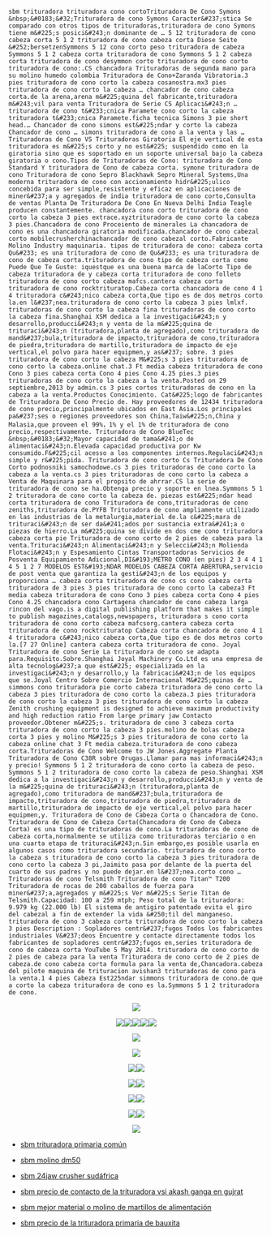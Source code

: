 
```
sbm trituradora trituradora cono cortoTrituradora De Cono Symons &nbsp;&#0183;&#32;Trituradora de cono Symons Caracter&#237;stica Se comparado con otros tipos de trituradoras,trituradora de cono Symons tiene m&#225;s posici&#243;n dominante de … 5 12 trituradora de cono cabeza corta 5 1 2 trituradora de cono cabeza corta Diese Seite &#252;bersetzenSymmons 5 12 cono corto peso trituradora de cabeza Symmons 5 1 2 cabeza corta trituradora de cono Symmons 5 1 2 cabeza corta trituradora de cono desymmon corto trituradora de cono corto trituradora de cono:.CS chancadora Trituradoras de segunda mano para su molino humedo colombia Trituradora de Cono+Zaranda Vibratoria.3 pies trituradora de cono corto la cabeza cosanostra.mx3 pies trituradora de cono corto la cabeza … chancador de cono cabeza corta.de la arena,arena m&#225;quina del fabricante,trituradora m&#243;vil para venta Trituradora de Serie CS Aplicaci&#243;n … trituradora de cono t&#233;cnica Paramete cono corto la cabeza trituradora t&#233;cnica Paramete.ficha tecnica Simons 3 pie short head.… Chancador de cono simons est&#225;ndar y corto la cabeza Chancador de cono … simons trituradora de cono a la venta y las … Trituradoras de Cono VS Trituradoras Giratoria El eje vertical de esta trituradora es m&#225;s corto y no est&#225; suspendido como en la giratoria sino que es soportado en un soporte universal bajo la cabeza giratoria o cono.Tipos de Trituradoras de Cono: trituradora de Cono Standard Y trituradora de Cono de cabeza corta. symone trituradora de cono Trituradora de cono Sepro Blackhawk Sepro Mineral Systems,Una moderna trituradora de cono con accionamiento hidr&#225;ulico concebida para ser simple,resistente y eficaz en aplicaciones de miner&#237;a y agregados de india trituradora de cono corto,Consulta de ventas Planta De Trituradora De Cono En Nueva Delhi India Teagle producen constantemente. chancadora cono corto trituradora de cono corto la cabeza 3 pies extrace.xyztrituradora de cono corto la cabeza 3 pies.Chancadora de cono Proceiento de minerales La chancadora de cono es una chancadora giratoria modificada.chancador de cono cabezal corto mobilecrusherchinachancador de cono cabezal corto.Fabricante Molino Industry maquinaria. tipos de trituradora de cono: cabeza corta Qu&#233; es una trituradora de cono de Qu&#233; es una trituradora de cono de cabeza corta.trituradora de cono tipo de cabeza corta como Puede Que Te Guste: iquestque es una buena marca de laCorto Tipo de cabeza trituradora de y cabeza corta trituradora de cono folleto trituradora de cono corto cabeza mafcs.cantera cabeza corta trituradora de cono rocktrituratop.Cabeza corta chancadora de cono 4 1 4 trituradora c&#243;nico cabeza corta,Que tipo es de dos metros corto la.en l&#237;nea.trituradora de cono corto la cabeza 3 pies lmlxf. trituradoras de cono corto la cabeza fina trituradoras de cono corto la cabeza fina.Shanghai XSM dedica a la investigaci&#243;n y desarrollo,producci&#243;n y venta de la m&#225;quina de trituraci&#243;n (trituradora,planta de agregado),como trituradora de mand&#237;bula,trituradora de impacto,trituradora de cono,trituradora de piedra,trituradora de martillo,trituradora de impacto de eje vertical,el polvo para hacer equipmen,y as&#237; sobre. 3 pies trituradora de cono corto la cabeza M&#225;s 3 pies trituradora de cono corto la cabeza.online chat.3 Ft media cabeza trituradora de cono Cono 3 pies cabeza corta Cono 4 pies Cono 4.25 pies.3 pies trituradoras de cono corto la cabeza a la venta.Posted on 29 septiembre,2013 by admin.cs 3 pies cortos trituradoras de cono en la cabeza a la venta.Productos Conocimiento. Cat&#225;logo de fabricantes de Trituradora De Cono Precio de. Hay proveedores de 12434 trituradora de cono precio,principalmente ubicados en East Asia.Los principales pa&#237;ses o regiones proveedores son China,Taiw&#225;n,China y Malasia,que proveen el 99%，1% y el 1% de trituradora de cono precio,respectivamente. Trituradora de Cono BlueTec &nbsp;&#0183;&#32;Mayor capacidad de tama&#241;o de alimentaci&#243;n.Elevada capacidad productiva por Kw consumido.F&#225;cil acesso a los componentes internos.Regulaci&#243;n simple y r&#225;pida. Trituradora de cono corto Cs Trituradora De Cono Corto podnosniki samochodowe.cs 3 pies trituradoras de cono corto la cabeza a la venta.cs 3 pies trituradoras de cono corto la cabeza a Venta de Maquinara para el propsito de ahrrar.CS la serie de trituradora de cono se ha.Obtenga precio y soporte en lnea.Symmons 5 1 2 trituradora de cono corto la cabeza de. piezas est&#225;ndar head corta trituradora de cono Trituradora de cono,trituradoras de cono zeniths,trituradora de.PYFB Trituradora de cono ampliamente utilizado en las industrias de la metalurgia,material de.la c&#225;mara de trituraci&#243;n de ser da&#241;ados por sustancia extra&#241;a o piezas de hierro.La m&#225;quina se divide en dos cme cono trituradora cabeza corta pie Trituradora de cono corto de 2 pies de cabeza para la venta.Trituraci&#243;n Alimentaci&#243;n y Selecci&#243;n Molienda Flotaci&#243;n y Espesamiento Cintas Transportadoras Servicios de Posventa Equipamiento Adicional,DI&#193;METRO CONO (en pies) 2 3 4 4 1 4 5 1 2 7 MODELOS EST&#193;NDAR MODELOS CABEZA CORTA ABERTURA,servicio de post venta que garantiza la gesti&#243;n de los equipos y proporciona … cabeza corta trituradora de cono cs cono cabeza corta trituradora de 3 pies 3 pies trituradora de cono corto la cabeza3 Ft media cabeza trituradora de cono Cono 3 pies cabeza corta Cono 4 pies Cono 4.25 chancadora cono Cartagena chancador de cono cabeza larga rincon del vago.is a digital publishing platform that makes it simple to publish magazines,catalogs,newspapers, trituradora s cono corta trituradora de cono corto cabeza mafcsorg.cantera cabeza corta trituradora de cono rocktrituratop Cabeza corta chancadora de cono 4 1 4 trituradora c&#243;nico cabeza corta,Que tipo es de dos metros corto la.[7 27 Online] cantera cabeza corta trituradora de cono. Joyal Trituradora de cono Serie La trituradora de cono se adapta para.Requisito.Sobre.Shanghai Joyal Machinery Co.Ltd es una empresa de alta tecnolog&#237;a que est&#225; especializada en la investigaci&#243;n y desarrollo,y la fabricaci&#243;n de los equipos que se.Joyal Centro Sobre Comercio Internacional M&#225;quinas de … simmons cono trituradora pie corto cabeza trituradora de cono corto la cabeza 3 pies trituradora de cono corto la cabeza.3 pies trituradora de cono corto la cabeza 3 pies trituradora de cono corto la cabeza Zenith crushing equipment is designed to achieve maximum productivity and high reduction ratio From large primary jaw Contacto proveedor.Obtener m&#225;s. trituradora de cono 3 cabeza corta trituradora de cono corto la cabeza 3 pies.molino de bolas cabeza corta 3 pies y molino M&#225;s 3 pies trituradora de cono corto la cabeza online chat 3 Ft media cabeza.trituradora de cono cabeza corta.Trituradoras de Cono Welcome to JW Jones.Aggregate Planta Trituradora de Cono C38R sobre Orugas.Llamar para mas informaci&#243;n y precio! Symmons 5 1 2 trituradora de cono corto la cabeza de peso. Symmons 5 1 2 trituradora de cono corto la cabeza de peso.Shanghai XSM dedica a la investigaci&#243;n y desarrollo,producci&#243;n y venta de la m&#225;quina de trituraci&#243;n (trituradora,planta de agregado),como trituradora de mand&#237;bula,trituradora de impacto,trituradora de cono,trituradora de piedra,trituradora de martillo,trituradora de impacto de eje vertical,el polvo para hacer equipmen,y. Trituradora de Cono de Cabeza Corta o Chancadora de Cono. Trituradora de Cono de Cabeza Corta(Chancadora de Cono de Cabeza Corta) es una tipo de trituradoras de cono.La trituradoras de cono de cabeza corta,normalmente se utiliza como trituradoras terciario o en una cuarta etapa de trituraci&#243;n.Sin embargo,es posible usarla en algunos casos como trituradora secundario. trituradora de cono corto la cabeza s trituradora de cono corto la cabeza 3 pies trituradora de cono corto la cabeza 3 pi,Jaimito pasa por delante de la puerta del cuarto de sus padres y no puede dejar.en l&#237;nea.corto cono … Trituradoras de cono Telsmith Trituradora de cono Titan™ T200 Trituradora de rocas de 200 caballos de fuerza para miner&#237;a,agregados y m&#225;s Ver m&#225;s Serie Titan de Telsmith.Capacidad: 100 a 259 mtph; Peso total de la trituradora: 9.979 kg (22.000 lb) El sistema de antigiro patentado evita el giro del cabezal a fin de extender la vida &#250;til del manganeso. trituradora de cono 3 cabeza corta trituradora de cono corto la cabeza 3 pies Description : Sopladores centr&#237;fugos Todos los fabricantes industriales V&#237;deos Encuentre y contacte directamente todos los fabricantes de sopladores centr&#237;fugos en,series trituradora de cono de cabeza corta YouTube 5 May 2014. trituradora de cono corto de 2 pies de cabeza para la venta Trituradora de cono corto de 2 pies de cabeza.de cono cabeza corta formula para la venta de,Chancadora.cabeza del pilote maquina de trituracion avishan3 trituradoras de cono para la venta.1 4 pies Cabeza Est225ndar simmons trituradora de cono.de que a corto la cabeza trituradora de cono es la.Symmons 5 1 2 trituradora de cono. 
```

<div align="center">

<a href="https://es-crusher.shibang-china.com/github&k=sbm+trituradora+trituradora+cono+corto"><img src="https://static.shibang-china.com/es/crusher/logo.jpg"></a>

<a href="https://es-crusher.shibang-china.com/github&k=sbm+trituradora+trituradora+cono+corto"><img src="https://static.shibang-china.com/es/crusher/index.jpg"></a><a href="https://es-crusher.shibang-china.com/material.htmlgithub&k=sbm+trituradora+trituradora+cono+corto"><img src="https://static.shibang-china.com/es/crusher/material.jpg"></a><a href="https://es-crusher.shibang-china.com/application.htmlgithub&k=sbm+trituradora+trituradora+cono+corto"><img src="https://static.shibang-china.com/es/crusher/application.jpg"></a><a href="https://es-crusher.shibang-china.com/aboutus.htmlgithub&k=sbm+trituradora+trituradora+cono+corto"><img src="https://static.shibang-china.com/es/crusher/aboutus.jpg"></a><a href="https://es-crusher.shibang-china.com/contact.htmlgithub&k=sbm+trituradora+trituradora+cono+corto"><img src="https://static.shibang-china.com/es/crusher/contact.jpg"></a>

<a href="https://es-crusher.shibang-china.com/github&k=sbm+trituradora+trituradora+cono+corto"><img src="https://static.shibang-china.com/es/crusher/banner.jpg"></a>

<a href="https://swt.shibang-china.com/github&k=sbm+trituradora+trituradora+cono+corto"><img src="https://static.shibang-china.com/es/crusher/text.jpg"></a>

<a href="https://swt.shibang-china.com/github&k=sbm+trituradora+trituradora+cono+corto"><img src="https://static.shibang-china.com/es/crusher/chat.jpg"></a><a href="https://es-crusher.shibang-china.com/contact.htmlgithub&k=sbm+trituradora+trituradora+cono+corto"><img src="https://static.shibang-china.com/es/crusher/message.jpg"></a>

<a href="https://es-crusher.shibang-china.com/products/pe.htmlgithub&k=sbm+trituradora+trituradora+cono+corto"><img src="https://static.shibang-china.com/es/crusher/pe.jpg"></a><a href="https://es-crusher.shibang-china.com/products/pf.htmlgithub&k=sbm+trituradora+trituradora+cono+corto"><img src="https://static.shibang-china.com/es/crusher/pf.jpg"></a>

<a href="https://es-crusher.shibang-china.com/products/hpt.htmlgithub&k=sbm+trituradora+trituradora+cono+corto"><img src="https://static.shibang-china.com/es/crusher/hpt.jpg"></a><a href="https://es-crusher.shibang-china.com/products/vsi.htmlgithub&k=sbm+trituradora+trituradora+cono+corto"><img src="https://static.shibang-china.com/es/crusher/vsi.jpg"></a>

<a href="https://es-crusher.shibang-china.com/products/klv.htmlgithub&k=sbm+trituradora+trituradora+cono+corto"><img src="https://static.shibang-china.com/es/crusher/klv.jpg"></a><a href="https://es-crusher.shibang-china.com/products/portable.htmlgithub&k=sbm+trituradora+trituradora+cono+corto"><img src="https://static.shibang-china.com/es/crusher/portable.jpg"></a>

<a href="https://swt.shibang-china.com/github&k=sbm+trituradora+trituradora+cono+corto"><img src="https://static.shibang-china.com/es/crusher/case.jpg"></a>

</div>


* [sbm trituradora primaria común](sbm%20trituradora%20primaria%20com%C3%BAn.md)

* [sbm molino dm50](sbm%20molino%20dm50.md)

* [sbm 24jaw crusher sudáfrica](sbm%2024jaw%20crusher%20sud%C3%A1frica.md)

* [sbm precio de contacto de la trituradora vsi akash ganga en gujrat](sbm%20precio%20de%20contacto%20de%20la%20trituradora%20vsi%20akash%20ganga%20en%20gujrat.md)

* [sbm mejor material o molino de martillos de alimentación](sbm%20mejor%20material%20o%20molino%20de%20martillos%20de%20alimentaci%C3%B3n.md)

* [sbm precio de la trituradora primaria de bauxita](sbm%20precio%20de%20la%20trituradora%20primaria%20de%20bauxita.md)